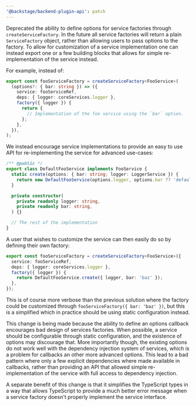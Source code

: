 ```yaml
---
'@backstage/backend-plugin-api': patch
---
```


Deprecated the ability to define options for service factories through `createServiceFactory`. In the future all service factories will return a plain `ServiceFactory` object, rather than allowing users to pass options to the factory. To allow for customization of a service implementation one can instead export one or a few building blocks that allows for simple re-implementation of the service instead.

For example, instead of:

```ts
export const fooServiceFactory = createServiceFactory<FooService>(
  (options?: { bar: string }) => ({
    service: fooServiceRef,
    deps: { logger: coreServices.logger },
    factory({ logger }) {
      return {
        // Implementation of the foo service using the `bar` option.
      };
    },
  }),
);
```

We instead encourage service implementations to provide an easy to use API for re-implementing the service for advanced use-cases:

```ts
/** @public */
export class DefaultFooService implements FooService {
  static create(options: { bar: string; logger: LoggerService }) {
    return new DefaultFooService(options.logger, options.bar ?? 'default');
  }

  private constructor(
    private readonly logger: string,
    private readonly bar: string,
  ) {}

  // The rest of the implementation
}
```

A user that wishes to customize the service can then easily do so by defining their own factory:

```ts
export const fooServiceFactory = createServiceFactory<FooService>({
  service: fooServiceRef,
  deps: { logger: coreServices.logger },
  factory({ logger }) {
    return DefaultFooService.create({ logger, bar: 'baz' });
  },
});
```

This is of course more verbose than the previous solution where the factory could be customized through `fooServiceFactory({ bar: 'baz' })`, but this is a simplified which in practice should be using static configuration instead.

This change is being made because the ability to define an options callback encourages bad design of services factories. When possible, a service should be configurable through static configuration, and the existence of options may discourage that. More importantly though, the existing options do not work well with the dependency injection system of services, which is a problem for callbacks an other more advanced options. This lead to a bad pattern where only a few explicit dependencies where made available in callbacks, rather than providing an API that allowed simple re-implementation of the service with full access to dependency injection.

A separate benefit of this change is that it simplifies the TypeScript types in a way that allows TypeScript to provide a much better error message when a service factory doesn't properly implement the service interface.
